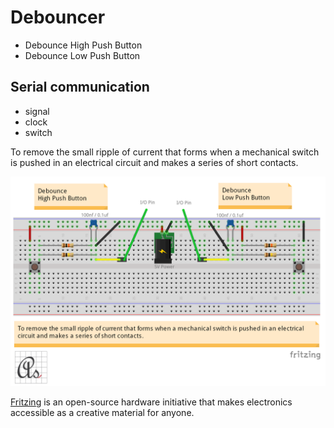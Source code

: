 # Debouncer

* Debounce High Push Button
* Debounce Low Push Button

## Serial communication

* signal
* clock
* switch

To remove the small ripple of current that forms when a mechanical switch is pushed in an electrical circuit and makes a series of short contacts.

![Debouncer](../../docs/img/Debouncer/Debouncer.png)

 [Fritzing](http://fritzing.org/download/) is an open-source hardware initiative that makes electronics accessible as a creative material for anyone.
